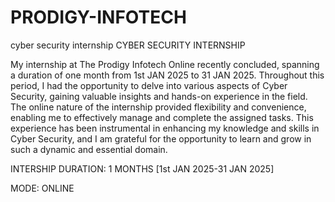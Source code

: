 # PRODIGY-INFOTECH
cyber security internship
CYBER SECURITY INTERNSHIP

My internship at The Prodigy Infotech Online recently concluded, spanning a duration of one month from 1st JAN 2025 to 31 JAN 2025. Throughout this period, I had the opportunity to delve into various aspects of Cyber Security, gaining valuable insights and hands-on experience in the field. The online nature of the internship provided flexibility and convenience, enabling me to effectively manage and complete the assigned tasks. This experience has been instrumental in enhancing my knowledge and skills in Cyber Security, and I am grateful for the opportunity to learn and grow in such a dynamic and essential domain.

INTERSHIP DURATION: 1 MONTHS [1st JAN 2025-31 JAN 2025]

MODE: ONLINE


